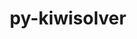 ---
title: "py-kiwisolver"
layout: cache
categories: [package, develop-2024-05-19]
meta: {"versions": ["1.4.5"], "compilers": ["apple-clang@=15.0.0", "gcc@=11.1.0", "gcc@=11.4.0", "gcc@=7.5.0", "gcc@=9.4.0", "oneapi@=2024.0.0"], "oss": ["ubuntu18.04", "ubuntu20.04", "ubuntu22.04", "ventura"], "platforms": ["darwin", "linux"], "targets": ["aarch64", "neoverse_v1", "neoverse_v2", "ppc64le", "x86_64_v3"], "stacks": ["data-vis-sdk", "e4s", "e4s-neoverse-v2", "e4s-neoverse_v1", "e4s-oneapi", "e4s-power", "e4s-rocm-external", "ml-darwin-aarch64-mps", "ml-linux-x86_64-cpu", "ml-linux-x86_64-cuda", "radiuss", "root"], "num_specs": 16, "num_specs_by_stack": {"ml-darwin-aarch64-mps": 1, "root": 16, "radiuss": 1, "e4s-power": 2, "data-vis-sdk": 2, "e4s-neoverse_v1": 2, "e4s-neoverse-v2": 2, "ml-linux-x86_64-cpu": 1, "ml-linux-x86_64-cuda": 1, "e4s-rocm-external": 1, "e4s": 3, "e4s-oneapi": 2}}
spec_details: [{"hash": "uyr5vofivupyxuamy7elt4ut5benwqfj", "compiler": "apple-clang@=15.0.0", "versions": ["1.4.5"], "os": "ventura", "platform": "darwin", "target": "aarch64", "variants": ["build_system=python_pip"], "stacks": ["ml-darwin-aarch64-mps", "root"], "size": "-", "tarball": "https://binaries.spack.io/develop-2024-05-19/build_cache/darwin-ventura-aarch64/apple-clang-15.0.0/py-kiwisolver-1.4.5/darwin-ventura-aarch64-apple-clang-15.0.0-py-kiwisolver-1.4.5-uyr5vofivupyxuamy7elt4ut5benwqfj.spack"}, {"hash": "cwwledcl2obtckvbezbgqkd6pc5nkver", "compiler": "gcc@=7.5.0", "versions": ["1.4.5"], "os": "ubuntu18.04", "platform": "linux", "target": "x86_64_v3", "variants": ["build_system=python_pip"], "stacks": ["root", "radiuss"], "size": "-", "tarball": "https://binaries.spack.io/develop-2024-05-19/build_cache/linux-ubuntu18.04-x86_64_v3/gcc-7.5.0/py-kiwisolver-1.4.5/linux-ubuntu18.04-x86_64_v3-gcc-7.5.0-py-kiwisolver-1.4.5-cwwledcl2obtckvbezbgqkd6pc5nkver.spack"}, {"hash": "dfx7cejo6xwhao3rztzn5l6qfd2ibnet", "compiler": "gcc@=9.4.0", "versions": ["1.4.5"], "os": "ubuntu20.04", "platform": "linux", "target": "ppc64le", "variants": ["build_system=python_pip"], "stacks": ["root", "e4s-power"], "size": "-", "tarball": "https://binaries.spack.io/develop-2024-05-19/build_cache/linux-ubuntu20.04-ppc64le/gcc-9.4.0/py-kiwisolver-1.4.5/linux-ubuntu20.04-ppc64le-gcc-9.4.0-py-kiwisolver-1.4.5-dfx7cejo6xwhao3rztzn5l6qfd2ibnet.spack"}, {"hash": "y73c77ex5otoz63i5wrptbmjwhovc4ze", "compiler": "gcc@=9.4.0", "versions": ["1.4.5"], "os": "ubuntu20.04", "platform": "linux", "target": "ppc64le", "variants": ["build_system=python_pip"], "stacks": ["root", "e4s-power"], "size": "-", "tarball": "https://binaries.spack.io/develop-2024-05-19/build_cache/linux-ubuntu20.04-ppc64le/gcc-9.4.0/py-kiwisolver-1.4.5/linux-ubuntu20.04-ppc64le-gcc-9.4.0-py-kiwisolver-1.4.5-y73c77ex5otoz63i5wrptbmjwhovc4ze.spack"}, {"hash": "uznltffu3hk4ulxqrwr7m7rwqvg3rvzh", "compiler": "gcc@=11.1.0", "versions": ["1.4.5"], "os": "ubuntu20.04", "platform": "linux", "target": "x86_64_v3", "variants": ["build_system=python_pip"], "stacks": ["data-vis-sdk", "root"], "size": "-", "tarball": "https://binaries.spack.io/develop-2024-05-19/build_cache/linux-ubuntu20.04-x86_64_v3/gcc-11.1.0/py-kiwisolver-1.4.5/linux-ubuntu20.04-x86_64_v3-gcc-11.1.0-py-kiwisolver-1.4.5-uznltffu3hk4ulxqrwr7m7rwqvg3rvzh.spack"}, {"hash": "vdv4bt5ro57tgjkbklqglalzkopuyc7n", "compiler": "gcc@=11.1.0", "versions": ["1.4.5"], "os": "ubuntu20.04", "platform": "linux", "target": "x86_64_v3", "variants": ["build_system=python_pip"], "stacks": ["data-vis-sdk", "root"], "size": "-", "tarball": "https://binaries.spack.io/develop-2024-05-19/build_cache/linux-ubuntu20.04-x86_64_v3/gcc-11.1.0/py-kiwisolver-1.4.5/linux-ubuntu20.04-x86_64_v3-gcc-11.1.0-py-kiwisolver-1.4.5-vdv4bt5ro57tgjkbklqglalzkopuyc7n.spack"}, {"hash": "k5brjnb4p4mrd4et3pfxlq5jc7nwcxns", "compiler": "gcc@=11.4.0", "versions": ["1.4.5"], "os": "ubuntu22.04", "platform": "linux", "target": "neoverse_v1", "variants": ["build_system=python_pip"], "stacks": ["root", "e4s-neoverse_v1"], "size": "-", "tarball": "https://binaries.spack.io/develop-2024-05-19/build_cache/linux-ubuntu22.04-neoverse_v1/gcc-11.4.0/py-kiwisolver-1.4.5/linux-ubuntu22.04-neoverse_v1-gcc-11.4.0-py-kiwisolver-1.4.5-k5brjnb4p4mrd4et3pfxlq5jc7nwcxns.spack"}, {"hash": "ufzrqoagugppt2yinzqsvcn2qyv6pj2p", "compiler": "gcc@=11.4.0", "versions": ["1.4.5"], "os": "ubuntu22.04", "platform": "linux", "target": "neoverse_v1", "variants": ["build_system=python_pip"], "stacks": ["root", "e4s-neoverse_v1"], "size": "-", "tarball": "https://binaries.spack.io/develop-2024-05-19/build_cache/linux-ubuntu22.04-neoverse_v1/gcc-11.4.0/py-kiwisolver-1.4.5/linux-ubuntu22.04-neoverse_v1-gcc-11.4.0-py-kiwisolver-1.4.5-ufzrqoagugppt2yinzqsvcn2qyv6pj2p.spack"}, {"hash": "3aipwb25stf2rhsaa444mo4yiltwtwy6", "compiler": "gcc@=11.4.0", "versions": ["1.4.5"], "os": "ubuntu22.04", "platform": "linux", "target": "neoverse_v2", "variants": ["build_system=python_pip"], "stacks": ["root", "e4s-neoverse-v2"], "size": "-", "tarball": "https://binaries.spack.io/develop-2024-05-19/build_cache/linux-ubuntu22.04-neoverse_v2/gcc-11.4.0/py-kiwisolver-1.4.5/linux-ubuntu22.04-neoverse_v2-gcc-11.4.0-py-kiwisolver-1.4.5-3aipwb25stf2rhsaa444mo4yiltwtwy6.spack"}, {"hash": "s2dy6od5sr6egwmmbvhqhl5k6gitrpba", "compiler": "gcc@=11.4.0", "versions": ["1.4.5"], "os": "ubuntu22.04", "platform": "linux", "target": "neoverse_v2", "variants": ["build_system=python_pip"], "stacks": ["root", "e4s-neoverse-v2"], "size": "-", "tarball": "https://binaries.spack.io/develop-2024-05-19/build_cache/linux-ubuntu22.04-neoverse_v2/gcc-11.4.0/py-kiwisolver-1.4.5/linux-ubuntu22.04-neoverse_v2-gcc-11.4.0-py-kiwisolver-1.4.5-s2dy6od5sr6egwmmbvhqhl5k6gitrpba.spack"}, {"hash": "iykmh4zvlwpk6rq7vs77nob3ilfbwgee", "compiler": "gcc@=11.4.0", "versions": ["1.4.5"], "os": "ubuntu22.04", "platform": "linux", "target": "x86_64_v3", "variants": ["build_system=python_pip"], "stacks": ["ml-linux-x86_64-cpu", "root", "ml-linux-x86_64-cuda", "e4s-rocm-external"], "size": "-", "tarball": "https://binaries.spack.io/develop-2024-05-19/build_cache/linux-ubuntu22.04-x86_64_v3/gcc-11.4.0/py-kiwisolver-1.4.5/linux-ubuntu22.04-x86_64_v3-gcc-11.4.0-py-kiwisolver-1.4.5-iykmh4zvlwpk6rq7vs77nob3ilfbwgee.spack"}, {"hash": "ax6it4fbf5uachxawl3jlm6gtswtwth7", "compiler": "gcc@=11.4.0", "versions": ["1.4.5"], "os": "ubuntu22.04", "platform": "linux", "target": "x86_64_v3", "variants": ["build_system=python_pip"], "stacks": ["e4s", "root"], "size": "-", "tarball": "https://binaries.spack.io/develop-2024-05-19/build_cache/linux-ubuntu22.04-x86_64_v3/gcc-11.4.0/py-kiwisolver-1.4.5/linux-ubuntu22.04-x86_64_v3-gcc-11.4.0-py-kiwisolver-1.4.5-ax6it4fbf5uachxawl3jlm6gtswtwth7.spack"}, {"hash": "hhzfbabtxcmlmtqc7vnjfkk2b5gccjt2", "compiler": "gcc@=11.4.0", "versions": ["1.4.5"], "os": "ubuntu22.04", "platform": "linux", "target": "x86_64_v3", "variants": ["build_system=python_pip"], "stacks": ["e4s", "root"], "size": "-", "tarball": "https://binaries.spack.io/develop-2024-05-19/build_cache/linux-ubuntu22.04-x86_64_v3/gcc-11.4.0/py-kiwisolver-1.4.5/linux-ubuntu22.04-x86_64_v3-gcc-11.4.0-py-kiwisolver-1.4.5-hhzfbabtxcmlmtqc7vnjfkk2b5gccjt2.spack"}, {"hash": "j5hp3vaw2adnk5vp25i35f3cmqdkhhyf", "compiler": "gcc@=11.4.0", "versions": ["1.4.5"], "os": "ubuntu22.04", "platform": "linux", "target": "x86_64_v3", "variants": ["build_system=python_pip"], "stacks": ["e4s", "root"], "size": "-", "tarball": "https://binaries.spack.io/develop-2024-05-19/build_cache/linux-ubuntu22.04-x86_64_v3/gcc-11.4.0/py-kiwisolver-1.4.5/linux-ubuntu22.04-x86_64_v3-gcc-11.4.0-py-kiwisolver-1.4.5-j5hp3vaw2adnk5vp25i35f3cmqdkhhyf.spack"}, {"hash": "r75562bp5scnlpgljll6ip4hobrvm7dm", "compiler": "oneapi@=2024.0.0", "versions": ["1.4.5"], "os": "ubuntu22.04", "platform": "linux", "target": "x86_64_v3", "variants": ["build_system=python_pip"], "stacks": ["root", "e4s-oneapi"], "size": "-", "tarball": "https://binaries.spack.io/develop-2024-05-19/build_cache/linux-ubuntu22.04-x86_64_v3/oneapi-2024.0.0/py-kiwisolver-1.4.5/linux-ubuntu22.04-x86_64_v3-oneapi-2024.0.0-py-kiwisolver-1.4.5-r75562bp5scnlpgljll6ip4hobrvm7dm.spack"}, {"hash": "ubi6lga2i326kzyt7x7cvbv4yafmn4tt", "compiler": "oneapi@=2024.0.0", "versions": ["1.4.5"], "os": "ubuntu22.04", "platform": "linux", "target": "x86_64_v3", "variants": ["build_system=python_pip"], "stacks": ["root", "e4s-oneapi"], "size": "-", "tarball": "https://binaries.spack.io/develop-2024-05-19/build_cache/linux-ubuntu22.04-x86_64_v3/oneapi-2024.0.0/py-kiwisolver-1.4.5/linux-ubuntu22.04-x86_64_v3-oneapi-2024.0.0-py-kiwisolver-1.4.5-ubi6lga2i326kzyt7x7cvbv4yafmn4tt.spack"}]
---